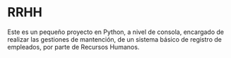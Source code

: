 # RRHH
Este es un pequeño proyecto en Python, a nivel de consola, encargado de realizar las gestiones de mantención, de un sistema básico de registro de empleados, por parte de Recursos Humanos.
